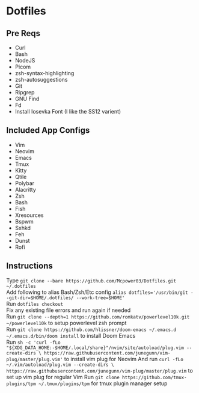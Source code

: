 # Dotfiles

## Pre Reqs
- Curl
- Bash
- NodeJS
- Picom
- zsh-syntax-highlighting
- zsh-autosuggestions
- Git
- Ripgrep
- GNU Find
- Fd
- Install Iosevka Font (I like the SS12 varient)

## Included App Configs
- Vim
- Neovim
- Emacs
- Tmux
- Kitty
- Qtile
- Polybar
- Alacritty
- Zsh
- Bash
- Fish
- Xresources
- Bspwm
- Sxhkd
- Feh
- Dunst
- Rofi

## Instructions
Type `git clone --bare https://github.com/Mcpower03/Dotfiles.git ~/.dotfiles`  
Add following to alias Bash/Zsh/Etc config `alias dotfiles='/usr/bin/git --git-dir=$HOME/.dotfiles/ --work-tree=$HOME'`  
Run `dotfiles checkout`  
Fix any existing file errors and run again if needed  
Run `git clone --depth=1 https://github.com/romkatv/powerlevel10k.git ~/powerlevel10k` to setup powerlevel zsh prompt  
Run `git clone https://github.com/hlissner/doom-emacs ~/.emacs.d  ~/.emacs.d/bin/doom install` to install Doom Emacs  
Run `sh -c 'curl -fLo "${XDG_DATA_HOME:-$HOME/.local/share}"/nvim/site/autoload/plug.vim --create-dirs \
       https://raw.githubusercontent.com/junegunn/vim-plug/master/plug.vim'` to install vim plug for Neovim
And run `curl -fLo ~/.vim/autoload/plug.vim --create-dirs \
    https://raw.githubusercontent.com/junegunn/vim-plug/master/plug.vim` to set up vim plug for regular Vim
Run ``git clone https://github.com/tmux-plugins/tpm ~/.tmux/plugins/tpm`` for tmux plugin manager setup
